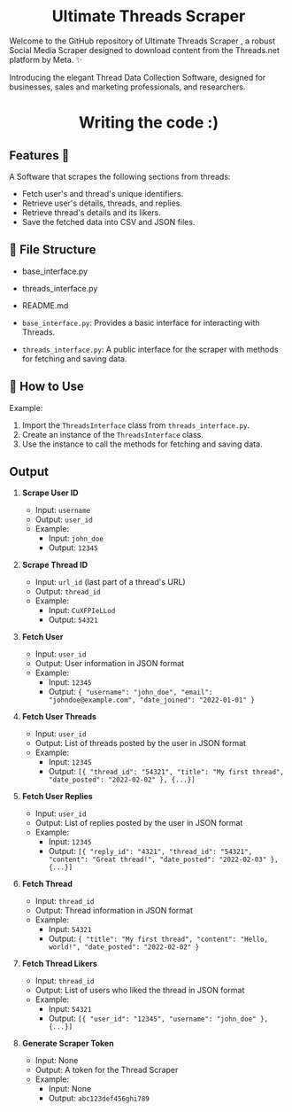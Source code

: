 <h1 align="center">Ultimate Threads Scraper</h1>

Welcome to the GitHub repository of Ultimate Threads Scraper , a robust Social Media Scraper designed to download content from the Threads.net platform by Meta. ✨

Introducing the elegant Thread Data Collection Software, designed for businesses, sales and marketing professionals, and researchers.


<h1 align="center">Writing the code :) </h1>


## Features 🚀

A Software that scrapes the following sections from threads:

- Fetch user's and thread's unique identifiers.
- Retrieve user's details, threads, and replies.
- Retrieve thread's details and its likers.
- Save the fetched data into CSV and JSON files.

## :file_folder: File Structure

- base_interface.py
- threads_interface.py
- README.md


- `base_interface.py`: Provides a basic interface for interacting with Threads.
- `threads_interface.py`: A public interface for the scraper with methods for fetching and saving data.

## :rocket: How to Use

Example:

1. Import the `ThreadsInterface` class from `threads_interface.py`.
2. Create an instance of the `ThreadsInterface` class.
3. Use the instance to call the methods for fetching and saving data.

## Output

1. **Scrape User ID**
    
    - Input: `username`
    - Output: `user_id`
    - Example:
        - Input: `john_doe`
        - Output: `12345`
2. **Scrape Thread ID**
    
    - Input: `url_id` (last part of a thread's URL)
    - Output: `thread_id`
    - Example:
        - Input: `CuXFPIeLLod`
        - Output: `54321`
3. **Fetch User**
    
    - Input: `user_id`
    - Output: User information in JSON format
    - Example:
        - Input: `12345`
        - Output: `{ "username": "john_doe", "email": "johndoe@example.com", "date_joined": "2022-01-01" }`
4. **Fetch User Threads**
    
    - Input: `user_id`
    - Output: List of threads posted by the user in JSON format
    - Example:
        - Input: `12345`
        - Output: `[{ "thread_id": "54321", "title": "My first thread", "date_posted": "2022-02-02" }, {...}]`
5. **Fetch User Replies**
    
    - Input: `user_id`
    - Output: List of replies posted by the user in JSON format
    - Example:
        - Input: `12345`
        - Output: `[{ "reply_id": "4321", "thread_id": "54321", "content": "Great thread!", "date_posted": "2022-02-03" }, {...}]`
6. **Fetch Thread**
    
    - Input: `thread_id`
    - Output: Thread information in JSON format
    - Example:
        - Input: `54321`
        - Output: `{ "title": "My first thread", "content": "Hello, world!", "date_posted": "2022-02-02" }`
7. **Fetch Thread Likers**
    
    - Input: `thread_id`
    - Output: List of users who liked the thread in JSON format
    - Example:
        - Input: `54321`
        - Output: `[{ "user_id": "12345", "username": "john_doe" }, {...}]`
8. **Generate Scraper Token**
    
    - Input: None
    - Output: A token for the Thread Scraper
    - Example:
        - Input: None
        - Output: `abc123def456ghi789`
